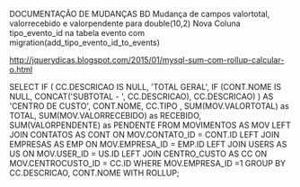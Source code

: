 
<!-- 
		ABRIR   APP >>> PROVIDERS >>> APPSERVICEPROVIDER.PHP
		// DESCOMENTAR AS LINHAS ABAIXO PARA CORRIGIR A FUNÇÃO DE ALTERAR LOGO NA HOSTINGER
		// $this->app->bind('path.public', function(){
		// 	return base_path().'/public_html';
		// });
 -->

 <!-- 
 CRIAR NOVO BANCO DE DADOS VIA SCRIPT
 CREATE SCHEMA `db_agendabetha` DEFAULT CHARACTER SET utf8mb4 COLLATE utf8mb4_unicode_ci ;
  -->
 DOCUMENTAÇÃO DE MUDANÇAS BD
 Mudança de campos valortotal, valorrecebido e valorpendente para double(10,2)
 Nova Coluna tipo_evento_id na tabela evento com migration(add_tipo_evento_id_to_events)

http://jquerydicas.blogspot.com/2015/01/mysql-sum-com-rollup-calcular-o.html

SELECT 
IF (
	CC.DESCRICAO IS NULL, 
    'TOTAL GERAL',
    IF (CONT.NOME IS NULL, CONCAT('SUBTOTAL - ', CC.DESCRICAO), CC.DESCRICAO) 
    ) AS 'CENTRO DE CUSTO',
	CONT.NOME, CC.TIPO
	, SUM(MOV.VALORTOTAL) as TOTAL, SUM(MOV.VALORRECEBIDO) as RECEBIDO, SUM(VALORPENDENTE) as PENDENTE 
FROM MOVIMENTOS AS MOV
	LEFT JOIN CONTATOS AS CONT ON MOV.CONTATO_ID = CONT.ID
	LEFT JOIN EMPRESAS AS EMP ON MOV.EMPRESA_ID = EMP.ID
	LEFT JOIN USERS AS US ON MOV.USER_ID = US.ID
	LEFT JOIN CENTRO_CUSTO AS CC ON MOV.CENTROCUSTO_ID = CC.ID
WHERE MOV.EMPRESA_ID =1
GROUP BY CC.DESCRICAO, CONT.NOME WITH ROLLUP;


<!-- 
::::::::::  PARA ALTERAR O TEXTO DOS EMAILS ::::::::::

Alterar o arquivo VerifyEmail.php
vendor > laravel > framework > src > illuminate > auth > notifications
Alterar texto "Regards"
vendor > laravel > framework > src > illuminate > notifications > resources > view 
-->